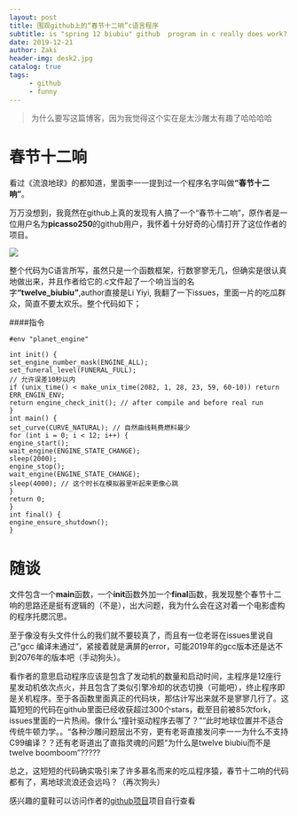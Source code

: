 ```yaml
---
layout: post
title: 围观github上的“春节十二响”c语言程序
subtitle: is "spring 12 biubiu" github  program in c really does work?
date: 2019-12-21
author: Zaki
header-img: desk2.jpg
catalog: true
tags:
     - github
     - funny
---
```

>为什么要写这篇博客，因为我觉得这个实在是太沙雕太有趣了哈哈哈哈

# 春节十二响
 
  看过《流浪地球》的都知道，里面李一一提到过一个程序名字叫做<strong>“春节十二响”</strong>。

  万万没想到，我竟然在github上真的发现有人搞了一个“春节十二响”，原作者是一位用户名为<strong>picasso250</strong>的github用户，我怀着十分好奇的心情打开了这位作者的项目。

![](https://tva1.sinaimg.cn/large/006tNbRwly1gaa0wjduzgj30tp0cijtv.jpg)


  整个代码为C语言所写，虽然只是一个函数框架，行数寥寥无几，但确实是很认真地做出来，并且作者给它的.c文件起了一个响当当的名字<strong>“twelve_biubiu”</strong>,author直接是Li Yiyi, 我翻了一下issues，里面一片的吃瓜群众，简直不要太欢乐。整个代码如下；

####指令

	#env "planet_engine"
	
	int init() {
	set_engine_number_mask(ENGINE_ALL);
	set_funeral_level(FUNERAL_FULL);
	// 允许误差10秒以内
	if (unix_time() < make_unix_time(2082, 1, 28, 23, 59, 60-10)) return ERR_ENGIN_ENV;
	return engine_check_init(); // after compile and before real run
	}
	int main() {
	set_curve(CURVE_NATURAL); // 自然曲线耗费燃料最少
	for (int i = 0; i < 12; i++) {
	engine_start();
	wait_engine(ENGINE_STATE_CHANGE);
	sleep(2000);
	engine_stop();
	wait_engine(ENGINE_STATE_CHANGE);
	sleep(4000); // 这个时长在模拟器里听起来更像心跳
	}
	return 0;
	}
	int final() {
	engine_ensure_shutdown();
	}
 
 # 随谈
 
  文件包含一个<strong>main</strong>函数，一个<strong>init</strong>函数外加一个<strong>final</strong>函数，我发现整个春节十二响的思路还是挺有逻辑的（不是），出大问题，我为什么会在这对着一个电影虚构的程序托腮沉思。

至于像没有头文件什么的我们就不要较真了，而且有一位老哥在issues里说自己”gcc 编译未通过“，紧接着就是满屏的error，可能2019年的gcc版本还是达不到2076年的版本吧（手动狗头）。

看作者的意思启动程序应该是包含了发动机的数量和启动时间，主程序是12座行星发动机依次点火，并且包含了类似引擎冷却的状态切换（可能吧），终止程序即是关机程序。至于各函数里面真正的代码块，那估计写出来就不是寥寥几行了。这篇短短的代码在github里面已经收获超过300个stars，截至目前被85次fork，issues里面的一片热闹。像什么“撞针驱动程序去哪了？”“此时地球位置并不适合传统牛顿力学。。“各种沙雕问题层出不穷，更有老哥直接发问李一一为什么不支持C99编译？？还有老哥道出了直指灵魂的问题“为什么是twelve biubiu而不是twelve boomboom”?????


总之，这短短的代码确实吸引来了许多慕名而来的吃瓜程序猿，春节十二响的代码都有了，离地球流浪还会远吗？（再次狗头）



感兴趣的童鞋可以访问作者的<a href="http://github.com/picasso250/spring12/">github项目</a>项目自行查看

